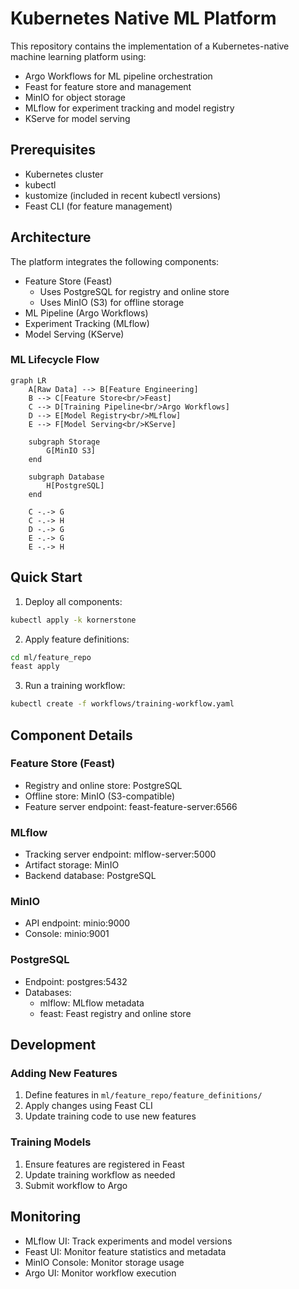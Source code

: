 # Kubernetes Native ML Platform

This repository contains the implementation of a Kubernetes-native machine learning platform using:
- Argo Workflows for ML pipeline orchestration
- Feast for feature store and management
- MinIO for object storage
- MLflow for experiment tracking and model registry
- KServe for model serving

## Prerequisites
- Kubernetes cluster
- kubectl
- kustomize (included in recent kubectl versions)
- Feast CLI (for feature management)

## Architecture
The platform integrates the following components:
- Feature Store (Feast)
  - Uses PostgreSQL for registry and online store
  - Uses MinIO (S3) for offline storage
- ML Pipeline (Argo Workflows)
- Experiment Tracking (MLflow)
- Model Serving (KServe)

### ML Lifecycle Flow
```mermaid
graph LR
    A[Raw Data] --> B[Feature Engineering]
    B --> C[Feature Store<br/>Feast]
    C --> D[Training Pipeline<br/>Argo Workflows]
    D --> E[Model Registry<br/>MLflow]
    E --> F[Model Serving<br/>KServe]
    
    subgraph Storage
        G[MinIO S3]
    end
    
    subgraph Database
        H[PostgreSQL]
    end
    
    C -.-> G
    C -.-> H
    D -.-> G
    E -.-> G
    E -.-> H
```

## Quick Start

1. Deploy all components:
```bash
kubectl apply -k kornerstone
```

2. Apply feature definitions:
```bash
cd ml/feature_repo
feast apply
```

3. Run a training workflow:
```bash
kubectl create -f workflows/training-workflow.yaml
```

## Component Details

### Feature Store (Feast)
- Registry and online store: PostgreSQL
- Offline store: MinIO (S3-compatible)
- Feature server endpoint: feast-feature-server:6566

### MLflow
- Tracking server endpoint: mlflow-server:5000
- Artifact storage: MinIO
- Backend database: PostgreSQL

### MinIO
- API endpoint: minio:9000
- Console: minio:9001

### PostgreSQL
- Endpoint: postgres:5432
- Databases:
  - mlflow: MLflow metadata
  - feast: Feast registry and online store

## Development

### Adding New Features
1. Define features in `ml/feature_repo/feature_definitions/`
2. Apply changes using Feast CLI
3. Update training code to use new features

### Training Models
1. Ensure features are registered in Feast
2. Update training workflow as needed
3. Submit workflow to Argo

## Monitoring
- MLflow UI: Track experiments and model versions
- Feast UI: Monitor feature statistics and metadata
- MinIO Console: Monitor storage usage
- Argo UI: Monitor workflow execution